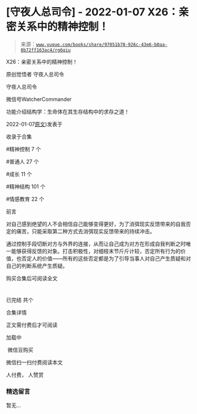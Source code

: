 # [守夜人总司令] - 2022-01-07 X26：亲密关系中的精神控制！

> 来源：[`www.yuque.com/books/share/97051b78-926c-43e6-b0aa-0b72ff163ac4/rg6qiu`](https://www.yuque.com/books/share/97051b78-926c-43e6-b0aa-0b72ff163ac4/rg6qiu)



X26：亲密关系中的精神控制！ 

原创觉悟者 守夜人总司令 

守夜人总司令 

微信号WatcherCommander 

功能介绍结构学：生命体在其生存结构中的求存之道！ 

2022-01-07[原文](https://mp.weixin.qq.com/s?__biz=MzAxNDk1NjI2Mw==&mid=2247487736&idx=1&sn=fb39520992bb22568e3a31c89b9f40f0&chksm=9b8a3370acfdba66c77d1425610a5d7cc26e23090708151880b117e45931eceb82e4ad69a020#rd))发表于 

收录于合集 

#精神控制 7 个 

#普通人 27 个 

#成长 11 个 

#精神结构 101 个 

#情感教育 22 个 

前言 

对自己感到绝望的人不会相信自己能够变得更好，为了消弭现实反馈带来的自我否定的痛苦，只能采取第二种方式去消弭现实反馈带来的持续冲击。 

通过控制手段切断对方与外界的连接，从而让自己成为对方在形成自我判断之时唯一能够获得反馈的对象。打击积极性，对细枝末节斤斤计较，否定所有行为的价值，也否定人的价值——所有的这些否定都是为了引导当事人对自己产生质疑和对自己的判断系统产生质疑。 

购买合集后可阅读全文 

# 

已完结 共个 

合集详情 

正文需付费后才可阅读 

加载中 

 微信豆购买 

微信扫一扫付费阅读本文 

人付费， 人赞赏 

### 精选留言 

暂无...